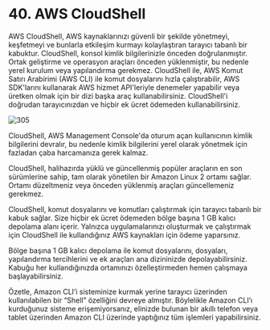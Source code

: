 ﻿# 40. AWS CloudShell
AWS CloudShell, AWS kaynaklarınızı güvenli bir şekilde yönetmeyi, keşfetmeyi ve bunlarla etkileşim kurmayı kolaylaştıran tarayıcı tabanlı bir kabuktur. CloudShell, konsol kimlik bilgilerinizle önceden doğrulanmıştır. Ortak geliştirme ve operasyon araçları önceden yüklenmiştir, bu nedenle yerel kurulum veya yapılandırma gerekmez. CloudShell ile, AWS Komut Satırı Arabirimi (AWS CLI) ile komut dosyalarını hızla çalıştırabilir, AWS SDK'larını kullanarak AWS hizmet API'leriyle denemeler yapabilir veya üretken olmak için bir dizi başka araç kullanabilirsiniz. CloudShell'i doğrudan tarayıcınızdan ve hiçbir ek ücret ödemeden kullanabilirsiniz.

![305](https://github.com/fatihes1/AWS-ile-Bulut-Bilisimin-Temelleri/assets/54971670/a40efa8b-700e-4fee-9ad1-50caf795419d)

CloudShell, AWS Management Console'da oturum açan kullanıcının kimlik bilgilerini devralır, bu nedenle kimlik bilgilerini yerel olarak yönetmek için fazladan çaba harcamanıza gerek kalmaz.

CloudShell, halihazırda yüklü ve güncellenmiş popüler araçların en son sürümlerine sahip, tam olarak yönetilen bir Amazon Linux 2 ortamı sağlar. Ortamı düzeltmeniz veya önceden yüklenmiş araçları güncellemeniz gerekmez.

CloudShell, komut dosyalarını ve komutları çalıştırmak için tarayıcı tabanlı bir kabuk sağlar. Size hiçbir ek ücret ödemeden bölge başına 1 GB kalıcı depolama alanı içerir. Yalnızca uygulamalarınızı oluşturmak ve çalıştırmak için CloudShell ile kullandığınız AWS kaynakları için ödeme yaparsınız.

Bölge başına 1 GB kalıcı depolama ile komut dosyalarını, dosyaları, yapılandırma tercihlerini ve ek araçları ana dizininizde depolayabilirsiniz. Kabuğu her kullandığınızda ortamınızı özelleştirmeden hemen çalışmaya başlayabilirsiniz.

Özetle, Amazon CLI’i sisteminize kurmak yerine tarayıcı üzerinden kullanılabilen bir “Shell” özelliğini devreye almıştır. Böylelikle Amazon CLI’ı kurduğunuz sisteme erişemiyorsanız, elinizde bulunan bir akıllı telefon veya tablet üzerinden Amazon CLI üzerinde yaptığınız tüm işlemleri yapabilirsiniz.

